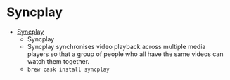 # Syncplay
- [Syncplay](https://syncplay.pl/)
  -  Syncplay
  - Syncplay synchronises video playback across multiple media players so that a group of people who all have the same videos can watch them together.
  - `brew cask install syncplay`
